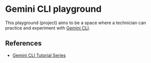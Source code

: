 # Gemini CLI playground

This playground (project) aims to be a space where a technician can practice and
experiment with [Gemini CLI](https://github.com/google-gemini/gemini-cli).

## References

* [Gemini CLI Tutorial Series](https://medium.com/google-cloud/gemini-cli-tutorial-series-77da7d494718)
